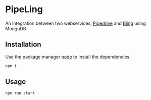 # PipeLing

An integration between two webservices, [Pipedrive](https://www.pipedrive.com/) and [Bling](https://www.bling.com.br/) using MongoDB.

## Installation

Use the package manager [node](https://nodejs.org/en/) to install the dependencies.

```bash
npm i
```

## Usage

```bash
npm run start
```
